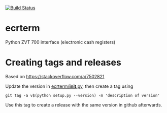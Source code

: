 [![Build Status](https://travis-ci.org/karolyi/py3-ecrterm.svg?branch=master)](https://travis-ci.org/karolyi/py3-ecrterm)

ecrterm
=======

Python ZVT 700 interface (electronic cash registers)

# Creating tags and releases
Based on https://stackoverflow.com/a/7502821

Update the version in [ecrterm/__init__.py](ecrterm/__init__.py), then create a tag using
```
git tag -a v$(python setup.py --version) -m 'description of version'
```
Use this tag to create a release with the same version in github afterwards.

